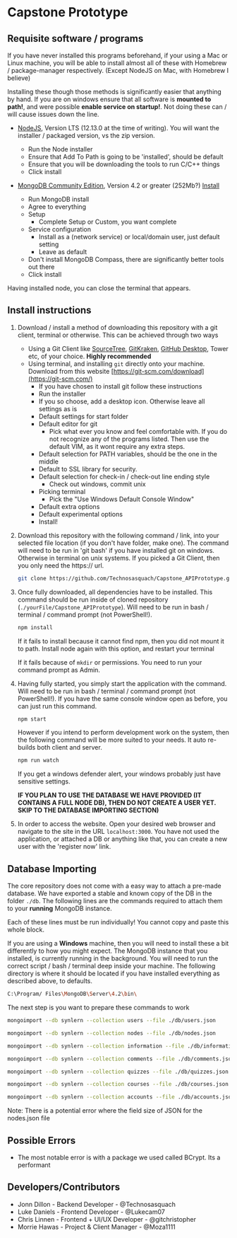# Capstone Prototype

## Requisite software / programs

If you have never installed this programs beforehand, if your using a Mac or Linux machine, you will be able to install almost all of these with Homebrew / package-manager respectively. (Except NodeJS on Mac, with Homebrew I believe)

Installing these though those methods is significantly easier that anything by hand. If you are on windows ensure that all software is **mounted to path!**, and were possible **enable service on startup!**. Not doing these can / will cause issues down the line.

* [NodeJS](https://nodejs.org/en/), Version LTS (12.13.0 at the time of writing). You will want the installer / packaged version, vs the zip version.

    * Run the Node installer
    * Ensure that Add To Path is going to be 'installed', should be default
    * Ensure that you will be downloading the tools to run C/C++ things
    * Click install

* [MongoDB Community Edition](https://www.mongodb.com/download-center/community), Version 4.2 or greater (252Mb?) [Install](https://docs.mongodb.com/manual/administration/install-community/)

    * Run MongoDB install
    * Agree to everything
    * Setup
        * Complete Setup or Custom, you want complete
    * Service configuration
        * Install as a (network service) or local/domain user, just default setting
        * Leave as default
    * Don't install MongoDB Compass, there are significantly better tools out there
    * Click install

Having installed node, you can close the terminal that appears.

## Install instructions

 1. Download / install a method of downloading this repository with a git client, terminal or otherwise. This can be achieved through two ways

    * Using a Git Client like [SourceTree](https://www.sourcetreeapp.com/), [GitKraken](https://www.gitkraken.com/), [GitHub Desktop](https://desktop.github.com/), Tower etc, of your choice. **Highly recommended**
    * Using terminal, and installing ```git``` directly onto your machine. Download from this website [https://git-scm.com/download](https://git-scm.com/)
        * If you have chosen to install git follow these instructions
        * Run the installer
        * If you so choose, add a desktop icon. Otherwise leave all settings as is
        * Default settings for start folder
        * Default editor for git
            * Pick what ever you know and feel comfortable with. If you do not recognize any of the programs listed. Then use the default VIM, as it wont require any extra steps.
        * Default selection for PATH variables, should be the one in the middle
        * Default to SSL library for security.
        * Default selection for check-in / check-out line ending style
            * Check out windows, commit unix
        * Picking terminal
            * Pick the "Use Windows Default Console Window"
        * Default extra options
        * Default experimental options
        * Install!

 2. Download this repository with the following command / link, into your selected file location (if you don't have folder, make one). The command will need to be run in 'git bash' if you have installed git on windows. Otherwise in terminal on unix systems. If you picked a Git Client, then you only need the https:// url.

    ```bash
    git clone https://github.com/Technosasquach/Capstone_APIPrototype.git
    ```

 3. Once fully downloaded, all dependencies have to be installed. This command should be run inside of cloned repository (```./yourFile/Capstone_APIPrototype```). Will need to be run in bash / terminal / command prompt (not PowerShell!).

    ```bash
    npm install
    ```

    If it fails to install because it cannot find npm, then you did not mount it to path. Install node again with this option, and restart your terminal

    If it fails because of ```mkdir``` or permissions. You need to run your command prompt as Admin.

 4. Having fully started, you simply start the application with the command. Will need to be run in bash / terminal / command prompt (not PowerShell!). If you have the same console window open as before, you can just run this command.

    ```bash
    npm start
    ```

    However if you intend to perform development work on the system, then the following command will be more suited to your needs. It auto re-builds both client and server.

    ```bash
    npm run watch
    ```

    If you get a windows defender alert, your windows probably just have sensitive settings.

    **IF YOU PLAN TO USE THE DATABASE WE HAVE PROVIDED (IT CONTAINS A FULL NODE DB), THEN DO NOT CREATE A  USER YET. SKIP TO THE DATABASE IMPORTING SECTION)**

 5. In order to access the website. Open your desired web browser and navigate to the site in the URL ```localhost:3000```. You have not used the application, or attached a DB or anything like that, you can create a new user with the 'register now' link.

## Database Importing

The core repository does not come with a easy way to attach a pre-made database. We have exported a stable and known copy of the DB in the folder ```./db```. The following lines are the commands required to attach them to your **running** MongoDB instance.

Each of these lines must be run individually! You cannot copy and paste this whole block.

If you are using a **Windows** machine, then you will need to install these a bit differently to how you might expect. The MongoDB instance that you installed, is currently running in the background. You will need to run the correct script / bash / terminal deep inside your machine. The following directory is where it should be located if you have installed everything as described above, to defaults.

```bash
C:\Program/ Files\MongoDB\Server\4.2\bin\
```

The next step is you want to prepare these commands to work

```bash
mongoimport --db synlern --collection users --file ./db/users.json

mongoimport --db synlern --collection nodes --file ./db/nodes.json

mongoimport --db synlern --collection information --file ./db/information.json

mongoimport --db synlern --collection comments --file ./db/comments.json

mongoimport --db synlern --collection quizzes --file ./db/quizzes.json

mongoimport --db synlern --collection courses --file ./db/courses.json

mongoimport --db synlern --collection accounts --file ./db/accounts.json
```

Note: There is a potential error where the field size of JSON for the nodes.json file

## Possible Errors

* The most notable error is with a package we used called BCrypt. Its a performant

## Developers/Contributors

* Jonn Dillon - Backend Developer - @Technosasquach
* Luke Daniels - Frontend Developer - @Lukecam07
* Chris Linnen - Frontend + UI/UX Developer - @gitchristopher
* Morrie Hawas - Project & Client Manager - @Moza1111